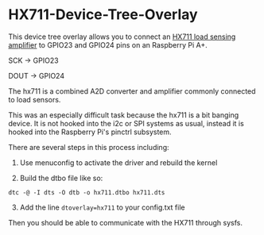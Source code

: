 # HX711-Device-Tree-Overlay

This device tree overlay allows you to connect an [HX711 load sensing amplifier](https://www.sparkfun.com/products/13879) to GPIO23 and GPIO24 pins on an Raspberry Pi A+.

SCK -> GPIO23

DOUT -> GPIO24

The hx711 is a combined A2D converter and amplifier commonly connected to load sensors.

This was an especially difficult task because the hx711 is a bit banging device. It is not hooked into the i2c or SPI systems as usual, instead it is hooked into the Raspberry Pi's pinctrl subsystem.

There are several steps in this process including:

1) Use menuconfig to activate the driver and rebuild the kernel

2) Build the dtbo file like so:
```
dtc -@ -I dts -O dtb -o hx711.dtbo hx711.dts
```
3) Add the line ```dtoverlay=hx711``` to your config.txt file

Then you should be able to communicate with the HX711 through sysfs.
